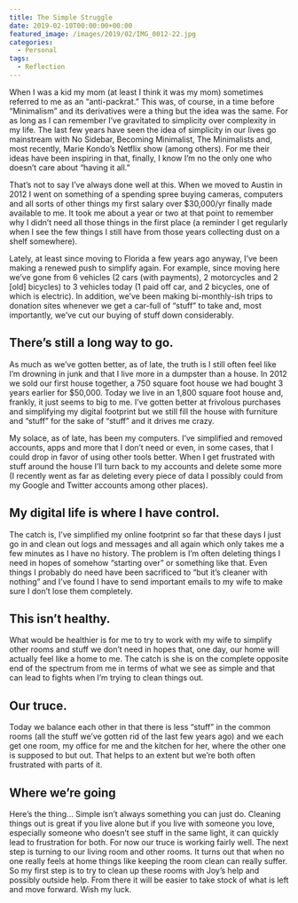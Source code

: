 ```yaml
---
title: The Simple Struggle
date: 2019-02-10T00:00:00+00:00
featured_image: /images/2019/02/IMG_0012-22.jpg
categories:
  - Personal
tags:
  - Reflection
---
```


When I was a kid my mom (at least I think it was my mom) sometimes referred to me as an “anti-packrat.” This was, of course, in a time before “Minimalism” and its derivatives were a thing but the idea was the same. For as long as I can remember I’ve gravitated to simplicity over complexity in my life.
The last few years have seen the idea of simplicity in our lives go mainstream with No Sidebar, Becoming Minimalist, The Minimalists and, most recently, Marie Kondo’s Netflix show (among others). For me their ideas have been inspiring in that, finally, I know I’m no the only one who doesn’t care about “having it all.”

That’s not to say I’ve always done well at this. When we moved to Austin in 2012 I went on something of a spending spree buying cameras, computers and all sorts of other things my first salary over $30,000/yr finally made available to me. It took me about a year or two at that point to remember why I didn’t need all those things in the first place (a reminder I get regularly when I see the few things I still have from those years collecting dust on a shelf somewhere).

Lately, at least since moving to Florida a few years ago anyway, I’ve been making a renewed push to simplify again. For example, since moving here we’ve gone from 6 vehicles (2 cars (with payments), 2 motorcycles and 2 [old] bicycles) to 3 vehicles today (1 paid off car, and 2 bicycles, one of which is electric). In addition, we’ve been making bi-monthly-ish trips to donation sites whenever we get a car-full of “stuff” to take and, most importantly, we’ve cut our buying of stuff down considerably.

## There’s still a long way to go.

As much as we’ve gotten better, as of late, the truth is I still often feel like I’m drowning in junk and that I live more in a dumpster than a house. In 2012 we sold our first house together, a 750 square foot house we had bought 3 years earlier for $50,000. Today we live in an 1,800 square foot house and, frankly, it just seems to big to me. I’ve gotten better at frivolous purchases and simplifying my digital footprint but we still fill the house with furniture and “stuff” for the sake of “stuff” and it drives me crazy.

My solace, as of late, has been my computers. I’ve simplified and removed accounts, apps and more that I don’t need or even, in some cases, that I could drop in favor of using other tools better. When I get frustrated with stuff around the house I’ll turn back to my accounts and delete some more (I recently went as far as deleting every piece of data I possibly could from my Google and Twitter accounts among other places).

## My digital life is where I have control.

The catch is, I’ve simplified my online footprint so far that these days I just go in and clean out logs and messages and all again which only takes me a few minutes as I have no history. The problem is I’m often deleting things I need in hopes of somehow “starting over” or something like that. Even things I probably do need have been sacrificed to “but it’s cleaner with nothing” and I’ve found I have to send important emails to my wife to make sure I don’t lose them completely.

## This isn’t healthy.

What would be healthier is for me to try to work with my wife to simplify other rooms and stuff we don’t need in hopes that, one day, our home will actually feel like a home to me. The catch is she is on the complete opposite end of the spectrum from me in terms of what we see as simple and that can lead to fights when I’m trying to clean things out.

## Our truce.

Today we balance each other in that there is less “stuff” in the common rooms (all the stuff we’ve gotten rid of the last few years ago) and we each get one room, my office for me and the kitchen for her, where the other one is supposed to but out. That helps to an extent but we’re both often frustrated with parts of it.

## Where we’re going

Here’s the thing… Simple isn’t always something you can just do. Cleaning things out is great if you live alone but if you live with someone you love, especially someone who doesn’t see stuff in the same light, it can quickly lead to frustration for both. For now our truce is working fairly well. The next step is turning to our living room and other rooms. It turns out that when no one really feels at home things like keeping the room clean can really suffer. So my first step is to try to clean up these rooms with Joy’s help and possibly outside help. From there it will be easier to take stock of what is left and move forward. Wish my luck.